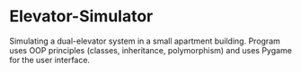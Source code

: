 # Elevator-Simulator
Simulating a dual-elevator system in a small apartment building. Program uses OOP principles (classes, inheritance, polymorphism) and uses Pygame for the user interface.
